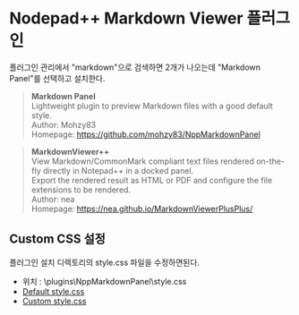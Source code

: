 # Nodepad++ Markdown Viewer 플러그인

플러그인 관리에서 "markdown"으로 검색하면 2개가 나오는데 "Markdown Panel"를 선택하고 설치한다.

> **Markdown Panel**<br>
> Lightweight plugin to preview Markdown files with a good default style.<br>
> Author: Mohzy83<br>
> Homepage: https://github.com/mohzy83/NppMarkdownPanel<br>

> **MarkdownViewer++**<br>
> View Markdown/CommonMark compliant text files rendered on-the-fly directly in Notepad++ in a docked panel.<br>
> Export the rendered result as HTML or PDF and configure the file extensions to be rendered.<br>
> Author: nea<br>
> Homepage: https://nea.github.io/MarkdownViewerPlusPlus/


## Custom CSS 설정
플러그인 설치 디렉토리의 style.css 파일을 수정하면된다.

- 위치 : \plugins\NppMarkdownPanel\style.css
- [Default style.css](./assets/NppMarkdownPanel_style_origin.css)
- [Custom style.css](./assets/NppMarkdownPanel_style_custom.css)

